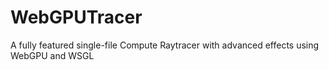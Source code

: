 # WebGPUTracer
A fully featured single-file Compute Raytracer with advanced effects using WebGPU and WSGL
